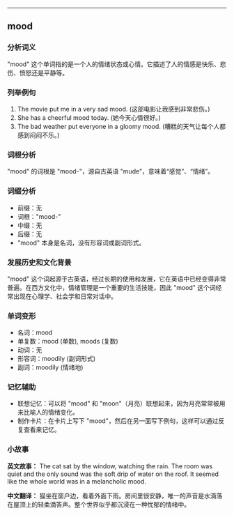 
---------------
## mood
### 分析词义
"mood" 这个单词指的是一个人的情绪状态或心情。它描述了人的情感是快乐、悲伤、愤怒还是平静等。

### 列举例句
1. The movie put me in a very sad mood. (这部电影让我感到非常悲伤。)
2. She has a cheerful mood today. (她今天心情很好。)
3. The bad weather put everyone in a gloomy mood. (糟糕的天气让每个人都感到闷闷不乐。)

### 词根分析
"mood" 的词根是 "mood-"，源自古英语 "mude"，意味着“感觉”、“情绪”。

### 词缀分析
- 前缀：无
- 词根："mood-"
- 中缀：无
- 后缀：无
- "mood" 本身是名词，没有形容词或副词形式。

### 发展历史和文化背景
"mood" 这个词起源于古英语，经过长期的使用和发展，它在英语中已经变得非常普遍。在西方文化中，情绪管理是一个重要的生活技能，因此 "mood" 这个词经常出现在心理学、社会学和日常对话中。

### 单词变形
- 名词：mood
- 单复数：mood (单数), moods (复数)
- 动词：无
- 形容词：moodily (副词形式)
- 副词：moodily (情绪地)

### 记忆辅助
- 联想记忆：可以将 "mood" 和 "moon"（月亮）联想起来，因为月亮常常被用来比喻人的情绪变化。
- 制作卡片：在卡片上写下 "mood"，然后在另一面写下例句，这样可以通过反复查看来记忆。

### 小故事
**英文故事：**
The cat sat by the window, watching the rain. The room was quiet and the only sound was the soft drip of water on the roof. It seemed like the whole world was in a melancholic mood.

**中文翻译：**
猫坐在窗户边，看着外面下雨。房间里很安静，唯一的声音是水滴落在屋顶上的轻柔滴答声。整个世界似乎都沉浸在一种忧郁的情绪中。

